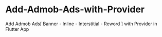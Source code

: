 # Add-Admob-Ads-with-Provider
Add Admob Ads[ Banner - Inline -  Interstitial - Reword ] with Provider in Flutter App
